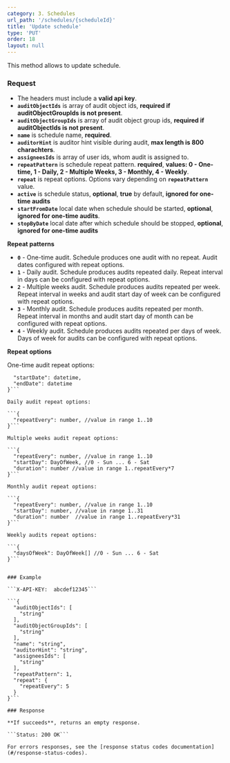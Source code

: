 ```yaml
---
category: 3. Schedules
url_path: '/schedules/{scheduleId}'
title: 'Update schedule'
type: 'PUT'
order: 18
layout: null
---
```


This method allows to update schedule.

### Request
* The headers must include a **valid api key**.
* **`auditObjectIds`** is array of audit object ids, **required if auditObjectGroupIds is not present**.
* **`auditObjectGroupIds`** is array of audit object group ids, **required if auditObjectIds is not present**.
* **`name`** is schedule name, **required**.
* **`auditorHint`** is auditor hint visible during audit, **max length is 800 charachters**.
* **`assigneesIds`** is array of user ids, whom audit is assigned to.
* **`repeatPattern`** is schedule repeat pattern. **required**, **values: 0 - One-time, 1 - Daily, 2 - Multiple Weeks, 3 - Monthly, 4 - Weekly**.
* **`repeat`** is repeat options. Options vary depending on **`repeatPattern`** value.
* **`active`** is schedule status, **optional**, **true** by default, **ignored for one-time audits**
* **`startFromDate`** local date when schedule should be started, **optional**, **ignored for one-time audits**.
* **`stopByDate`** local date after which schedule should be stopped, **optional**, **ignored for one-time audits**

**Repeat patterns**

* **`0`** - One-time audit. Schedule produces one audit with no repeat. Audit dates configured with repeat options.
* **`1`** - Daily audit. Schedule produces audits repeated daily. Repeat interval in days can be configured with repeat options.
* **`2`** - Multiple weeks audit. Schedule produces audits repeated per week. Repeat interval in weeks and audit start day of week can be configured with repeat options.
* **`3`** - Monthly audit. Schedule produces audits repeated per month. Repeat interval in months and audit start day of month can be configured with repeat options.
* **`4`** - Weekly audit. Schedule produces audits repeated per days of week. Days of week for audits can be configured with repeat options.

**Repeat options**

One-time audit repeat options:

```{
  "startDate": datetime,
  "endDate": datetime
}```

Daily audit repeat options:

```{
  "repeatEvery": number, //value in range 1..10
}```

Multiple weeks audit repeat options:

```{
  "repeatEvery": number, //value in range 1..10
  "startDay": DayOfWeek, //0 - Sun ... 6 - Sat
  "duration": number //value in range 1..repeatEvery*7
}```

Monthly audit repeat options:

```{
  "repeatEvery": number, //value in range 1..10
  "startDay": number, //value in range 1..31
  "duration": number  //value in range 1..repeatEvery*31
}```

Weekly audits repeat options:

```{
  "daysOfWeek": DayOfWeek[] //0 - Sun ... 6 - Sat
}```


### Example

```X-API-KEY:  abcdef12345```

```{
  "auditObjectIds": [
    "string"
  ],
  "auditObjectGroupIds": [
    "string"
  ],
  "name": "string",
  "auditorHint": "string",
  "assigneesIds": [
    "string"
  ],
  "repeatPattern": 1,
  "repeat": {
    "repeatEvery": 5
  }
}```

### Response

**If succeeds**, returns an empty response.

```Status: 200 OK```

For errors responses, see the [response status codes documentation](#/response-status-codes).
